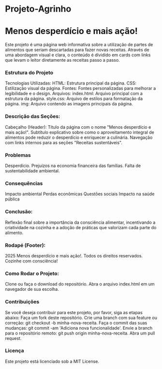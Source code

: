 # Projeto-Agrinho
# Menos desperdício e mais ação!
Este projeto é uma página web informativa sobre a utilização de partes de alimentos que seriam descartadas para fazer novas receitas. Através de uma abordagem visual e clara, o conteúdo é dividido em cards com links que levam o leitor diretamente as receitas passo a passo.

### Estrutura do Projeto
Tecnologias Utilizadas:
HTML: Estrutura principal da página.
CSS: Estilização visual da página.
Fontes: Fontes personalizadas para melhorar a legibilidade e o design.
Arquivos:
index.html: Arquivo principal com a estrutura da página.
style.css: Arquivo de estilos para formatação da página.
img: Arquivo contendo as imagens principais da página.

### Descrição das Seções:
Cabeçalho (Header):
Título da página com o nome "Menos desperdício e mais ação!".
Subtítulo explicativo sobre como o aproveitamento integral de alimentos pode reduzir o desperdício e enriquecer a culinária.
Navegação com links internos para as seções "Receitas sustentáveis".

### Problemas
Desperdício.
Prejuízos na economia financeira das famílias.
Falta de sustentabilidade ambiental.

### Consequências
Impacto ambiental
Perdas econômicas
Questões sociais
Impacto na saúde pública

### Conclusão:
Reflexão final sobre a importância da consciência alimentar, incentivando a criatividade na cozinha e a adoção de práticas que valorizam cada parte do alimento.

### Rodapé (Footer):
2025 Menos desperdício e mais ação!. Todos os direitos reservados. Cozinhe com consciência!

### Como Rodar o Projeto:
Clone ou faça o download do repositório.
Abra o arquivo index.html em um navegador de sua escolha.

### Contribuições
Se você deseja contribuir para este projeto, por favor, siga as etapas abaixo:
Faça um fork deste repositório.
Crie uma branch com sua feature ou correção: git checkout -b minha-nova-receita.
Faça o commit das suas mudanças: git commit -am 'Adiciona nova funcionalidade'.
Envie a branch para o repositório remoto: git push origin minha-nova-receita.
Abra um pull request.

### Licença
Este projeto está licenciado sob a MIT License.
